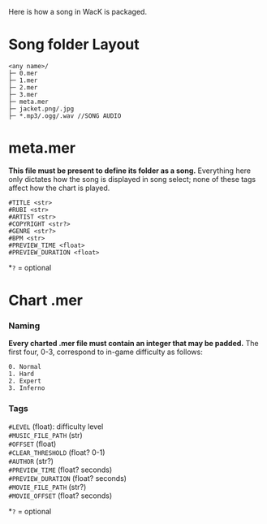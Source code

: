 Here is how a song in WacK is packaged.

# Song folder Layout
```
<any name>/
├─ 0.mer
├─ 1.mer
├─ 2.mer
├─ 3.mer
├─ meta.mer
├─ jacket.png/.jpg
├─ *.mp3/.ogg/.wav //SONG AUDIO
```

# meta.mer
**This file must be present to define its folder as a song.** Everything here only dictates how the song is displayed in song select; none of these tags affect how the chart is played.

```
#TITLE <str>
#RUBI <str>
#ARTIST <str>
#COPYRIGHT <str?>
#GENRE <str?>
#BPM <str>
#PREVIEW_TIME <float>
#PREVIEW_DURATION <float>
```
*`?` = optional

# Chart .mer
### Naming
**Every charted .mer file must contain an integer that may be padded.** The first four, 0-3, correspond to in-game difficulty as follows:
```
0. Normal
1. Hard
2. Expert
3. Inferno
```

### Tags
`#LEVEL` (float): difficulty level  
`#MUSIC_FILE_PATH` (str)  
`#OFFSET` (float)  
`#CLEAR_THRESHOLD` (float? 0-1)  
`#AUTHOR` (str?)  
`#PREVIEW_TIME` (float? seconds)  
`#PREVIEW_DURATION` (float? seconds)  
`#MOVIE_FILE_PATH` (str?)  
`#MOVIE_OFFSET` (float? seconds)

*`?` = optional
